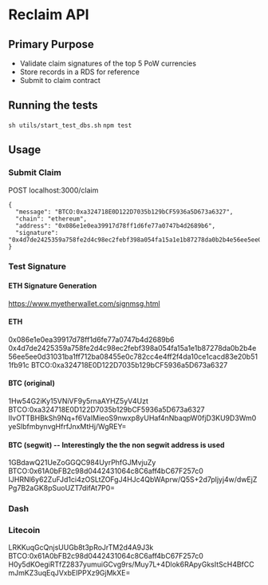 # Reclaim API

## Primary Purpose
* Validate claim signatures of the top 5 PoW currencies
* Store records in a RDS for reference
* Submit to claim contract

## Running the tests
`sh utils/start_test_dbs.sh`
`npm test`

## Usage

### Submit Claim

POST localhost:3000/claim
```
{
  "message": "BTCO:0xa324718E0D122D7035b129bCF5936a5D673a6327",
  "chain": "ethereum",
  "address": "0x086e1e0ea39917d78ff1d6fe77a0747b4d2689b6",
  "signature": "0x4d7de2425359a758fe2d4c98ec2febf398a054fa15a1e1b87278da0b2b4e56ee5ee0d31031ba1ff712ba08455e0c782cc4e4ff2f4da10ce1cacd83e20b511fb91c"
}
```

### Test Signature

#### ETH Signature Generation
https://www.myetherwallet.com/signmsg.html

#### ETH
0x086e1e0ea39917d78ff1d6fe77a0747b4d2689b6
0x4d7de2425359a758fe2d4c98ec2febf398a054fa15a1e1b87278da0b2b4e56ee5ee0d31031ba1ff712ba08455e0c782cc4e4ff2f4da10ce1cacd83e20b511fb91c
BTCO:0xa324718E0D122D7035b129bCF5936a5D673a6327

#### BTC (original)
1Hw54G2iKy15VNiVF9y5rnaAYHZ5yV4Uzt
BTCO:0xa324718E0D122D7035b129bCF5936a5D673a6327
IIvOTTBHBkSh9Nq+f6VaIMieoS9nwxp8yUHaf4nNbaqpW0fjD3KU9D3Wm0yeSlbfmbynvgHfrfJnxMtHj/WgREY=

#### BTC (segwit) -- Interestingly the the non segwit address is used
1GBdawQ21UeZoGGQC984UyrPhfGJMvjuZy
BTCO:0x61A0bFB2c98d0442431064c8C6aff4bC67F257c0
IJHRNl6y62ZuFJd1ci4zOSLtZOFgJ4HJc4QbWAprw/Q5S+2d7pljyj4w/dwEjZPg7B2aGK8pSuoUZT7difAt7P0=

### Dash

### Litecoin
LRKKuqGcQnjsUUGb8t3pRoJrTM2d4A9J3k
BTCO:0x61A0bFB2c98d0442431064c8C6aff4bC67F257c0
H0y5dKOegiRTfZ2837yumuiGCvg9rs/Muy7L+4Dlok6RApyGksItScH4BfCCmJmKZ3uqEqJVxbEIPPXz9GjMkXE=
